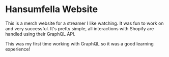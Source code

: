 # Hansumfella Website 

This is a merch website for a streamer I like watching. It was fun to work on and very successful. It's pretty simple, all interactions with Shopify are handled using their GraphQL API.

This was my first time working with GraphQL so it was a good learning experience!
